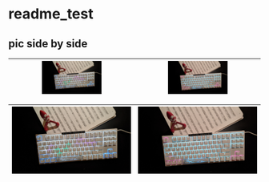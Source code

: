 # readme_test

## pic side by side

| <img src="https://raw.githubusercontent.com/antoinemadec/gif/master/openrgb/normal_default.jpg" alt="normal_default" width="50%"/> | <img src="https://raw.githubusercontent.com/antoinemadec/gif/master/openrgb/insert_default.jpg" alt="insert_default" width="50%"/> |
|:---:|:---:|

| ![](https://raw.githubusercontent.com/antoinemadec/gif/master/openrgb/normal_default.jpg) | ![](https://raw.githubusercontent.com/antoinemadec/gif/master/openrgb/insert_default.jpg) |
|:---:|:---:|
